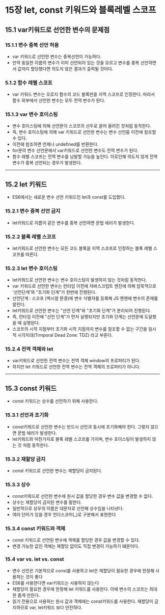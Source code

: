 # 15장 let, const 키워드와 블록레벨 스코프

## 15.1 var키워드로 선언한 변수의 문제점

### 15.1.1 변수 중복 선언 허용

- var 키워드로 선언한 변수는 중복선언이 가능하다.
- 만약 동일한 이름의 변수가 이미 선언되어 있는 것을 모르고 변수를 중복 선언하면서 값까지 할당했다면 의도치 않은 결과가 출력될 것이다.

### 5.1.2 함수 레벨 스코프

- var 키워드 변수는 오로지 함수의 코드 블록만을 지역 스코프로 인정한다. 따라서 함수 외부에서 선언한 변수는 모두 전역 변수가 된다.

### 15.1.3 var 변수 호이스팅

- 변수 호이스팅에 의해 선언문이 스코프의 선두로 끌어 올려진 것처럼 동작한다.
- 즉, 변수 호이스팅에 의해 var 키워드로 선언한 변수는 변수 선언뭄 이전에 참조할 수 있다.
- 이전에 참조하면 언제나 undefined를 반환한다.
- for문의 변수 선언문에서 var키워드로 선언한 변수도 전역 변수가 된다.
- 함수 레벨 스코프는 전역 변수를 남발할 가능을 높인다. 이로인해 의도치 않게 전역 변수가 중복 선언되는 경우가 발생한다.

<!-- Line -->

---

## 15.2 let 키워드

- ES6에서는 새로운 변수 선언 키워드인 let과 const를 도입했다.

### 15.2.1 변수 중복 선언 금지

- let키워드로 이름이 같은 변수를 중복 선언하면 문법 에러가 발생한다.


### 15.2.2 블록 레벨 스코프

- let키워드로 선언한 변수는 모든 코드 블록을 지역 스코프로 인정하는 블록 레벨 스코프를 따른다.


### 15.2.3 let 변수 호이스팅

- let키워드로 선언한 변수는 변수 호이스팅이 발생하지 않는 것처럼 동작한다.
- var 키워드로 선언한 변수는 런타임 이전에 자바스크립트 엔진에 의해 암묵적으로 '선언단계'와 "초기화 단계"가 한번에 진행된다.
- 선언단계 : 스코프 (렉시컬 환경)에 변수 식별자를 등록해 JS 엔젠에 변수의 존재를 알린다.
- let키워드로 선언한 변수는 "선언 단계"와 "초기화 단계"가 분리되어 진행된다.
- 즉, 런타임 이전에 "선언 단계"가 먼저 실행되지만 초기화 단계는 선언문에 도달했을 때 실행된다.
- 스코프의 시작 지점부터 초기화 시작 지점까지 변수를 참조할 수 없는 구간을 일시적 시각지대(Trmporal Dead Zone: TDZ) 라고 부른다.

### 15.2.4 전역 객체와 let

- var키워드로 선언한 전역 변수는 전역 객체 window의 프로퍼티가 된다.
- 하지만 let 키워드로 선언한 전역 변수는 전역 객체의 프로퍼티가 아니다.

<!-- Line -->

---

## 15.3 const 키워드

- const 키워드는 상수를 선언하기 위해 사용한다.

### 15.3.1 선언과 초기화

- const키워드로 선언한 변수는 반드시 선언과 동시에 초기화해야 한다. 그렇지 않으면 문법 에러가 발생한다.
- let키워드와 마찬가지로 블록 레벨 스코프를 가지며, 변수 호이스팅이 발생하지 않는 것 처럼 동작한다.

### 15.3.2 재할당 금지

- const 키워드로 선언한 변수는 재할당이 금지된다.

### 15.3.3 상수

- const키워드로 선언한 변수에 원시 값을 할당한 경우 변수 값을 변경할 수 없다.
- 상수는 재할당이 금지된 변수를 말한다.
- 일반적으로 상우의 이름은 대문자로 선언해 상수임을 나타낸다.
- 여러 단어가 있을 경우 언더스코어(\_)로 구분해서 표현한다

### 15.3.4 const 키워드와 객체

- const 키워드로 선언된 변수에 객체를 할당한 경우 값을 변경할 수 있다.
- 변경 가능한 값인 객체는 재할당 없이도 직접 변경이 가능하기 떄문이다.

### 15.4 var vs. let vs. const

- 변수 선언은 기본적으로 const를 사용하고 let은 재할당이 필요한 경우에 한정해 사용하는 것이 좋다
- ES6를 사용한다면 var키워드는 사용하지 않는다
- 재할당이 필요한 경우에 한정해 let 키워드를 사용한다. 이때 변수의 스코프는 최대한 좁게 만든다.
- 읽기 전용으로 사용하는 원시 값과 객체에는 const키워드를 사용한다. 재할당이 금지하므로 var, let키워드 보다 안전하다.
